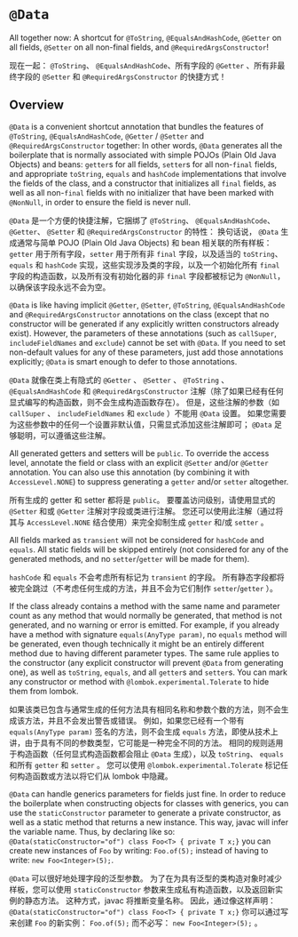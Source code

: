 # `@Data`


All together now: A shortcut for `@ToString`, `@EqualsAndHashCode`, `@Getter` on all fields, `@Setter` on all non-final fields, and `@RequiredArgsConstructor`!


现在一起： `@ToString`、 `@EqualsAndHashCode`、所有字段的 `@Getter` 、所有非最终字段的 `@Setter` 和 `@RequiredArgsConstructor` 的快捷方式！


## Overview


`@Data` is a convenient shortcut annotation that bundles the features of `@ToString`, `@EqualsAndHashCode`, `@Getter` / `@Setter` and `@RequiredArgsConstructor` together: 
In other words, `@Data` generates all the boilerplate that is normally associated with simple POJOs (Plain Old Java Objects) and beans: 
`getter`s for all fields, `setter`s for all non-`final` fields, and appropriate `toString`, `equals` and `hashCode` implementations that involve the fields of the class, and a constructor that initializes all `final` fields, as well as all non-`final` fields with no initializer that have been marked with `@NonNull`, in order to ensure the field is never null.


`@Data` 是一个方便的快捷注解，它捆绑了 `@ToString`、 `@EqualsAndHashCode`、 `@Getter`、 `@Setter` 和 `@RequiredArgsConstructor` 的特性：
换句话说， `@Data` 生成通常与简单 POJO (Plain Old Java Objects) 和 bean 相关联的所有样板：
`getter` 用于所有字段，`setter` 用于所有非 `final` 字段，以及适当的 `toString`、 `equals` 和 `hashCode` 实现，这些实现涉及类的字段，以及一个初始化所有 `final` 字段的构造函数，以及所有没有初始化器的非 `final` 字段都被标记为 `@NonNull`，以确保该字段永远不会为空。


`@Data` is like having implicit `@Getter`, `@Setter`, `@ToString`, `@EqualsAndHashCode` and `@RequiredArgsConstructor` annotations on the class (except that no constructor will be generated if any explicitly written constructors already exist). 
However, the parameters of these annotations (such as `callSuper`, `includeFieldNames` and `exclude`) cannot be set with `@Data`. 
If you need to set non-default values for any of these parameters, just add those annotations explicitly; `@Data` is smart enough to defer to those annotations.


`@Data` 就像在类上有隐式的 `@Getter` 、 `@Setter` 、 `@ToString` 、 `@EqualsAndHashCode` 和 `@RequiredArgsConstructor` 注解（除了如果已经有任何显式编写的构造函数，则不会生成构造函数存在）。
但是，这些注解的参数（如 `callSuper` 、 `includeFieldNames` 和 `exclude` ）不能用 `@Data` 设置。
如果您需要为这些参数中的任何一个设置非默认值，只需显式添加这些注解即可； `@Data` 足够聪明，可以遵循这些注解。


All generated getters and setters will be `public`. 
To override the access level, annotate the field or class with an explicit `@Setter` and/or `@Getter` annotation. 
You can also use this annotation (by combining it with `AccessLevel.NONE`) to suppress generating a `getter` and/or `setter` altogether.


所有生成的 getter 和 setter 都将是 `public`。
要覆盖访问级别，请使用显式的 `@Setter` 和或 `@Getter` 注解对字段或类进行注解。
您还可以使用此注解（通过将其与 `AccessLevel.NONE` 结合使用）来完全抑制生成 `getter` 和/或 `setter` 。


All fields marked as `transient` will not be considered for `hashCode` and `equals`. 
All static fields will be skipped entirely (not considered for any of the generated methods, and no `setter`/`getter` will be made for them).


`hashCode` 和 `equals` 不会考虑所有标记为 `transient` 的字段。
所有静态字段都将被完全跳过（不考虑任何生成的方法，并且不会为它们制作 `setter`/`getter` ）。


If the class already contains a method with the same name and parameter count as any method that would normally be generated, that method is not generated, and no warning or error is emitted. 
For example, if you already have a method with signature `equals(AnyType param)`, no `equals` method will be generated, even though technically it might be an entirely different method due to having different parameter types. 
The same rule applies to the constructor (any explicit constructor will prevent `@Data` from generating one), as well as `toString`, `equals`, and all `getter`s and `setter`s. 
You can mark any constructor or method with `@lombok.experimental.Tolerate` to hide them from lombok.


如果该类已包含与通常生成的任何方法具有相同名称和参数个数的方法，则不会生成该方法，并且不会发出警告或错误。
例如，如果您已经有一个带有 `equals(AnyType param)` 签名的方法，则不会生成 `equals` 方法，即使从技术上讲，由于具有不同的参数类型，它可能是一种完全不同的方法。
相同的规则适用于构造函数（任何显式构造函数都会阻止 `@Data` 生成），以及 `toString`、 `equals` 和所有 `getter` 和 `setter` 。
您可以使用 `@lombok.experimental.Tolerate` 标记任何构造函数或方法以将它们从 lombok 中隐藏。


`@Data` can handle generics parameters for fields just fine. 
In order to reduce the boilerplate when constructing objects for classes with generics, you can use the `staticConstructor` parameter to generate a private constructor, as well as a static method that returns a new instance. 
This way, javac will infer the variable name. 
Thus, by declaring like so: `@Data(staticConstructor="of") class Foo<T> { private T x;}` you can create new instances of `Foo` by writing: `Foo.of(5);` instead of having to write: `new Foo<Integer>(5);`.


`@Data` 可以很好地处理字段的泛型参数。
为了在为具有泛型的类构造对象时减少样板，您可以使用 `staticConstructor` 参数来生成私有构造函数，以及返回新实例的静态方法。
这种方式，javac 将推断变量名称。
因此，通过像这样声明： `@Data(staticConstructor="of") class Foo<T> { private T x;}` 你可以通过写来创建 `Foo` 的新实例： `Foo.of(5);` 而不必写： `new Foo<Integer>(5);` 。

